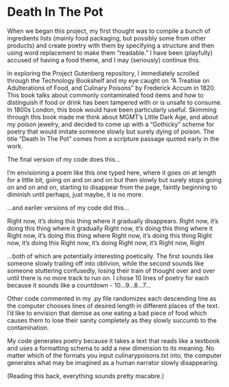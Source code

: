 # Death In The Pot

When we began this project, my first thought was to compile a bunch of ingredients lists (mainly food packaging, but possibly some from other products) and create poetry with them by specifying a structure and then using word replacement to make them “readable.”  I have been (playfully) accused of having a food theme, and I may (seriously) continue this.

In exploring the Project Gutenberg repository, I immediately scrolled through the Technology Bookshelf and my eye caught on “A Treatise on Adulterations of Food, and Culinary Poisons” by Frederick Accum in 1820.  This book talks about commonly contaminated food items and how to distinguish if food or drink has been tampered with or is unsafe to consume.  In 1800s London, this book would have been particularly useful.  Skimming through this book made me think about MGMT’s Little Dark Age, and about my poison jewelry, and decided to come up with a “Gothicky” scheme for poetry that would imitate someone slowly but surely dying of poison. The title “Death In The Pot” comes from a scripture passage quoted early in the work.

The final version of my code does this…

I’m envisioning a poem like this one typed here, where
it goes on at length for a little bit,
going on and on and on but then
slowly but surely stops going on and
on and on, starting to disappear
from the page, faintly beginning
to diminish until perhaps,
just maybe, it
is no
more.

…and earlier versions of my code did this…

Right now, it’s doing this thing where it gradually disappears.
Right now, it’s doing this thing where it gradually 
Right now, it’s doing this thing where it 
Right now, it’s doing this thing where 
Right now, it’s doing this thing 
Right now, it’s doing this 
Right now, it’s doing 
Right now, it’s
Right now, 
Right

…both of which are potentially interesting poetically.  The first sounds like someone slowly trailing off into oblivion, while the second sounds like someone stuttering confusedly, losing their train of thought over and over until there is no more track to run on.  I chose 10 lines of poetry for each because it sounds like a countdown - 10…9…8…7…

Other code commented in my .py file randomizes each descending line as the computer chooses lines of desired length in different places of the text.  I’d like to envision that demise as one eating a bad piece of food which causes them to lose their sanity completely as they slowly succumb to the contamination.

My code generates poetry because it takes a text that reads like a textbook and uses a formatting schema to add a new dimension to its meaning.  No matter which of the formats you input culinarypoisons.txt into, the computer generates what may be imagined as a human narrator slowly disappearing.


(Reading this back, everything sounds pretty macabre.)

